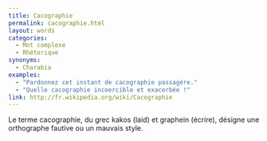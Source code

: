 ```yaml
---
title: Cacographie
permalink: cacographie.html
layout: words
categories:
  - Mot complexe
  - Rhétorique
synonyms:
  - Charabia
examples:
  - "Pardonnez cet instant de cacographie passagère."
  - "Quelle cacographie incoercible et exacerbée !"
link: http://fr.wikipedia.org/wiki/Cacographie
---
```


Le terme cacographie, du grec kakos (laid) et graphein (écrire), désigne une orthographe fautive ou un mauvais style.
